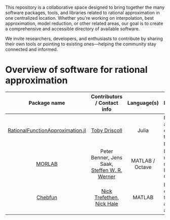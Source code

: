 This repository is a collaborative space designed to bring together the many software packages, tools, and libraries related to rational approximation in one centralized location. Whether you're working on interpolation, best approximation, model reduction, or other related areas, our goal is to create a comprehensive and accessible directory of available software.

We invite researchers, developers, and enthusiasts to contribute by sharing their own tools or pointing to existing ones—helping the community stay connected and informed.

# Overview of software for rational approximation

| Package name | Contributors / Contact info | Language(s) | Description | Documentation | Reference work | Citing | License | Latest update | 
|:------------:|:-----------:|:-----------:|:-----------|:-----------:|:-----------:|:-----------:|:-----------:|:-----------:|
| [RationalFunctionApproximation.jl](https://github.com/complexvariables/rationalfunctionapproximation.jl/) | [Toby Driscoll](mailto:driscoll@udel.edu)  | Julia | Rational appproximation of functions in the complex plane | [yes](https://complexvariables.github.io/RationalFunctionApproximation.jl/stable/) | n/a | [see file](https://github.com/complexvariables/RationalFunctionApproximation.jl/blob/main/CITATION.cff) | MIT | April 2025 |
| [MORLAB](https://www.mpi-magdeburg.mpg.de/projects/morlab) | Peter Benner, Jens Saak, [Steffen W. R. Werner](mailto:steffen.werner@vt.edu)  | MATLAB / Octave | Model order reduction methods in MATLAB and Octave | yes | [yes](https://doi.org/10.1007/978-3-030-72983-7_19) | [see file](https://cscproxy.mpi-magdeburg.mpg.de/mpcsc/software/morlab/6.0/CITATION.md) | BSD-2 | September 2023 |
| [Chebfun](https://chebfun.org/) | [Nick Trefethen](mailto:trefethen@seas.harvard.edu), [Nick Hale](mailto:nickhale@sun.ac.za)  | MATLAB | Numerical computing with functions to about 15-digit accuracy | [yes](https://www.chebfun.org/docs/) | [Chebfun guide](https://www.chebfun.org/docs/guide/) | [Chebfun guide](https://www.chebfun.org/docs/guide/) | BSD-3 | April 2025 |
